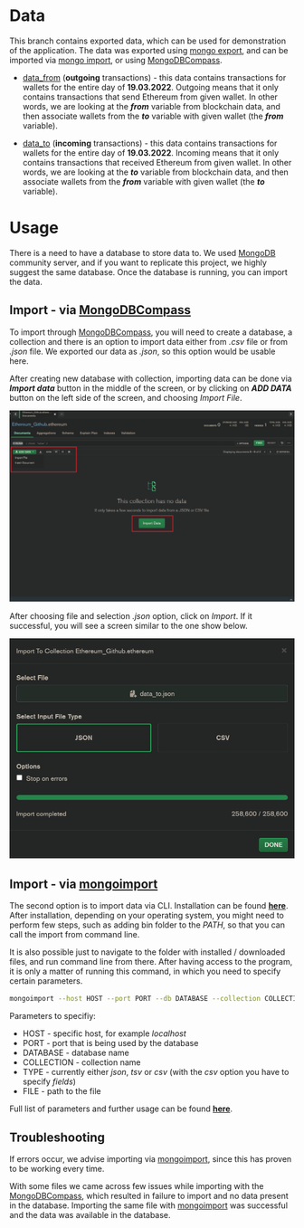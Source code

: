 # Data

This branch contains exported data, which can be used for demonstration of the application. The data was exported using [mongo export](https://www.mongodb.com/docs/database-tools/mongoexport/), and can be imported via [mongo import](https://www.mongodb.com/docs/database-tools/mongoimport/), or using [MongoDBCompass](https://www.mongodb.com/products/compass).

- [data_from](https://github.com/slavejko/sledovanie_transakcii_v_ethereum_blockchaine/blob/data/data_from.json) (**outgoing** transactions) - this data contains transactions for wallets for the entire day of **19.03.2022**. Outgoing means that it only contains transactions that send Ethereum from given wallet. In other words, we are looking at the ***from*** variable from blockchain data, and then associate wallets from the ***to*** variable with given wallet (the ***from*** variable).

- [data_to](https://github.com/slavejko/sledovanie_transakcii_v_ethereum_blockchaine/blob/data/data_to.json) (**incoming** transactions) - this data contains transactions for wallets for the entire day of **19.03.2022**. Incoming means that it only contains transactions that received Ethereum from given wallet. In other words, we are looking at the ***to*** variable from blockchain data, and then associate wallets from the ***from*** variable with given wallet (the ***to*** variable).


# Usage

There is a need to have a database to store data to. We used [MongoDB](https://www.mongodb.com/try/download/community) community server, and if you want to replicate this project, we highly suggest the same database. Once the database is running, you can import the data.


## Import - via [MongoDBCompass](https://www.mongodb.com/products/compass)

To import through [MongoDBCompass](https://www.mongodb.com/products/compass), you will need to create a database, a collection and there is an option to import data either from *.csv* file or from *.json* file. We exported our data as *.json*, so this option would be usable here.

After creating new database with collection, importing data can be done via ***Import data*** button in the middle of the screen, or by clicking on ***ADD DATA*** button on the left side of the screen, and choosing *Import File*.

![import data](https://github.com/slavejko/sledovanie_transakcii_v_ethereum_blockchaine/blob/main/screenshots/empty_collection.png)

After choosing file and selection *.json* option, click on *Import*. If it successful, you will see a screen similar to the one show below. 

![import data](https://github.com/slavejko/sledovanie_transakcii_v_ethereum_blockchaine/blob/main/screenshots/import_success.png)

## Import - via [mongoimport](https://www.mongodb.com/docs/database-tools/mongoimport/)

The second option is to import data via CLI. Installation can be found [**here**](https://www.mongodb.com/docs/database-tools/installation/installation/). After installation, depending on your operating system, you might need to perform few steps, such as adding bin folder to the *PATH*, so that you can call the import from command line. 

It is also possible just to navigate to the folder with installed / downloaded files, and run command line from there. After having access to the program, it is only a matter of running this command, in which you need to specify certain parameters.

```bash
mongoimport --host HOST --port PORT --db DATABASE --collection COLLECTION --type TYPE --out FILE
```

Parameters to specifiy:
- HOST - specific host, for example *localhost*
- PORT - port that is being used by the database
- DATABASE - database name
- COLLECTION - collection name
- TYPE - currently either *json*, *tsv* or *csv* (with the *csv* option you have to specify *fields*)
- FILE - path to the file

Full list of parameters and further usage can be found [**here**](https://www.mongodb.com/docs/database-tools/mongoimport/).


## Troubleshooting

If errors occur, we advise importing via [mongoimport](https://www.mongodb.com/docs/database-tools/mongoimport/), since this has proven to be working every time. 

With some files we came across few issues while importing with the [MongoDBCompass](https://www.mongodb.com/products/compass), which resulted in failure to import and no data present in the database. Importing the same file with [mongoimport](https://www.mongodb.com/docs/database-tools/mongoimport/) was successful and the data was available in the database. 